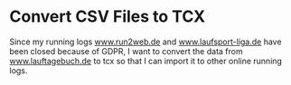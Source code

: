 # Convert CSV Files to TCX
Since my running logs www.run2web.de and www.laufsport-liga.de have been closed because of GDPR,
I want to convert the data from www.lauftagebuch.de to tcx so that I can import it to other online running logs.
